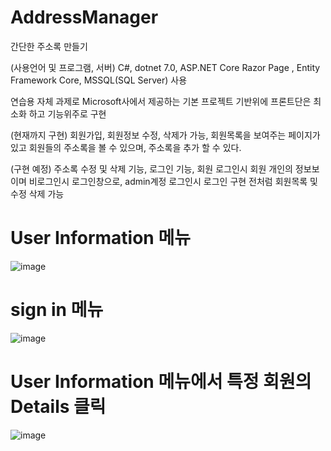 # AddressManager
간단한 주소록 만들기

(사용언어 및 프로그램, 서버)
C#, dotnet 7.0, ASP.NET Core Razor Page , Entity Framework Core, MSSQL(SQL Server) 사용

연습용 자체 과제로
Microsoft사에서 제공하는 기본 프로젝트 기반위에 프론트단은 최소화 하고 기능위주로 구현

(현재까지 구현)
회원가입, 회원정보 수정, 삭제가 가능, 회원목록을 보여주는 페이지가 있고
회원들의 주소록을 볼 수 있으며, 주소록을 추가 할 수 있다.


(구현 예정)
주소록 수정 및 삭제 기능, 로그인 기능, 
회원 로그인시 회원 개인의 정보보이며 비로그인시 로그인창으로, 
admin계정 로그인시 로그인 구현 전처럼 회원목록 및 수정 삭제 가능





# User Information 메뉴
![image](https://user-images.githubusercontent.com/115135514/235618249-b65c0bb1-2b7c-4158-9e1c-05afc623511a.png)

# sign in 메뉴
![image](https://user-images.githubusercontent.com/115135514/235618302-6ba70dd3-c245-4d45-bbcb-b02fda86ad89.png)

# User Information 메뉴에서 특정 회원의 Details 클릭
![image](https://user-images.githubusercontent.com/115135514/235618389-f8c46b70-06bd-455b-9a97-84a2ba64be9c.png)
